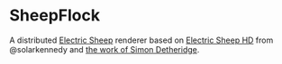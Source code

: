 # SheepFlock
A distributed [Electric Sheep](http://community.electricsheep.org/) renderer based on [Electric Sheep HD](https://github.com/solarkennedy/electricsheep-hd) from @solarkennedy and [the work of Simon Detheridge](http://blog.highlyillogical.org/electric-sheep-in-hd/).